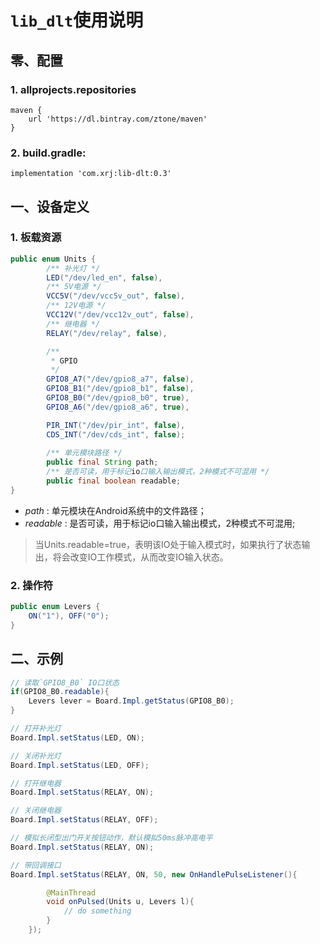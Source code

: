# `lib_dlt`使用说明

## 零、配置

### 1. allprojects.repositories
```Gradle
maven {
    url 'https://dl.bintray.com/ztone/maven'
}
```

### 2. build.gradle:
```Gradle
implementation 'com.xrj:lib-dlt:0.3'
```

## 一、设备定义

### 1. 板载资源

```Java
public enum Units {
        /** 补光灯 */
        LED("/dev/led_en", false),
        /** 5V电源 */
        VCC5V("/dev/vcc5v_out", false),
        /** 12V电源 */
        VCC12V("/dev/vcc12v_out", false),
        /** 继电器 */
        RELAY("/dev/relay", false),

        /**
         * GPIO
         */
        GPIO8_A7("/dev/gpio8_a7", false),
        GPIO8_B1("/dev/gpio8_b1", false),
        GPIO8_B0("/dev/gpio8_b0", true),
        GPIO8_A6("/dev/gpio8_a6", true),

        PIR_INT("/dev/pir_int", false),
        CDS_INT("/dev/cds_int", false);
        
        /** 单元模块路径 */
        public final String path;
        /** 是否可读，用于标记io口输入输出模式，2种模式不可混用 */
        public final boolean readable;
}

```

- _path_ : 单元模块在Android系统中的文件路径；
- _readable_ : 是否可读，用于标记io口输入输出模式，2种模式不可混用;

> 当Units.readable=true，表明该IO处于输入模式时，如果执行了状态输出，将会改变IO工作模式，从而改变IO输入状态。

### 2. 操作符

```Java
public enum Levers {
    ON("1"), OFF("0");
}

```

## 二、示例

```Java
// 读取`GPIO8_B0` IO口状态
if(GPIO8_B0.readable){
	Levers lever = Board.Impl.getStatus(GPIO8_B0);
}

// 打开补光灯
Board.Impl.setStatus(LED, ON);

// 关闭补光灯
Board.Impl.setStatus(LED, OFF);

// 打开继电器
Board.Impl.setStatus(RELAY, ON);

// 关闭继电器
Board.Impl.setStatus(RELAY, OFF);

// 模拟长闭型出门开关按钮动作，默认模拟50ms脉冲高电平
Board.Impl.setStatus(RELAY, ON);

// 带回调接口
Board.Impl.setStatus(RELAY, ON, 50, new OnHandlePulseListener(){

        @MainThread
        void onPulsed(Units u, Levers l){
            // do something
        }
    });

```